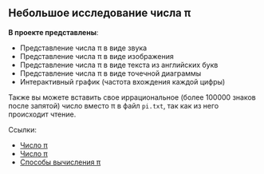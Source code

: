 ## Небольшое исследование числа π

**В проекте представлены**:

- Представление числа π в виде звука
- Представление числа π в виде изображения
- Представление числа π в виде текста из английских букв
- Представление числа π в виде точечной диаграммы
- Интерактивный график (частота вхождения каждой цифры)

Также вы можете вставить свое иррациональное (более 100000 знаков после запятой) число вместо π в файл `pi.txt`, так как из него происходит чтение.

Ссылки:

- [Число π](https://sanstv.ru/pi)
- [Число π](https://newtonov.ru/chislo-pi/)
- [Способы вычисления π](https://mathworld.wolfram.com/PiFormulas.html)
